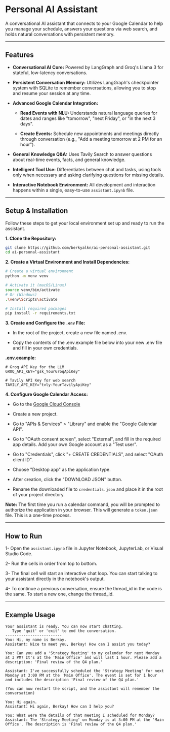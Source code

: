 # Personal AI Assistant


A conversational AI assistant that connects to your Google Calendar to help you manage your schedule, answers your questions via web search, and holds natural conversations with persistent memory.

---

## Features

- **Conversational AI Core:** Powered by LangGraph and Groq's Llama 3 for stateful, low-latency conversations.

- **Persistent Conversation Memory:** Utilizes LangGraph's checkpointer system with SQLite to remember conversations, allowing you to stop and resume your session at any time.
- **Advanced Google Calendar Integration:**
  + **Read Events with NLU:** Understands natural language queries for dates and ranges like "tomorrow", "next Friday", or "in the next 3 days".

  + **Create Events:** Schedule new appointments and meetings directly through conversation (e.g., "Add a meeting tomorrow at 2 PM for an hour").
- **General Knowledge Q&A:** Uses Tavily Search to answer questions about real-time events, facts, and general knowledge.
- **Intelligent Tool Use:** Differentiates between chat and tasks, using tools only when necessary and asking clarifying questions for missing details.
- **Interactive Notebook Environment:** All development and interaction happens within a single, easy-to-use `assistant.ipynb` file.

---


##  Setup & Installation

Follow these steps to get your local environment set up and ready to run the assistant.

**1. Clone the Repository:**

```bash
git clone https://github.com/berkyalkn/ai-personal-assistant.git
cd ai-personal-assistant
```

**2. Create a Virtual Environment and Install Dependencies:**

```bash
# Create a virtual environment
python -m venv venv

# Activate it (macOS/Linux)
source venv/bin/activate
# Or (Windows)
.\venv\Scripts\activate

# Install required packages
pip install -r requirements.txt
```

**3. Create and Configure the `.env` File:**

- In the root of the project, create a new file named .env.

-  Copy the contents of the .env.example file below into your new .env file and fill in your own credentials.


**.env.example:**

```
# Groq API Key for the LLM
GROQ_API_KEY="gsk_YourGroqApiKey"

# Tavily API Key for web search
TAVILY_API_KEY="tvly-YourTavilyApiKey"

```


**4. Configure Google Calendar Access:**

- Go to the [Google Cloud Console](https://console.cloud.google.com/)

- Create a new project.

- Go to "APIs & Services" > "Library" and enable the "Google Calendar API".

- Go to "OAuth consent screen", select "External", and fill in the required app details. Add your own Google account as a "Test user".

- Go to "Credentials", click "+ CREATE CREDENTIALS", and select "OAuth client ID".

- Choose "Desktop app" as the application type.

- After creation, click the "DOWNLOAD JSON" button.

- Rename the downloaded file to `credentials.json` and place it in the root of your project directory.

**Note:** The first time you run a calendar command, you will be prompted to authorize the application in your browser. This will generate a `token.json` file. This is a one-time process.

---

## How to Run

1- Open the `assistant.ipynb` file in Jupyter Notebook, JupyterLab, or Visual Studio Code.

2- Run the cells in order from top to bottom.

3- The final cell will start an interactive chat loop. You can start talking to your assistant directly in the notebook's output.

4- To continue a previous conversation, ensure the thread_id in the code is the same. To start a new one, change the thread_id.

--- 

## Example Usage

```
Your assistant is ready. You can now start chatting.
   Type 'quit' or 'exit' to end the conversation.
-------------------------
You: Hi, my name is Berkay.
Assistant: Nice to meet you, Berkay! How can I assist you today?

You: Can you add a 'Strategy Meeting' to my calendar for next Monday at 3 PM? It's at the 'Main Office' and will last 1 hour. Please add a description: 'Final review of the Q4 plan.'

Assistant: I've successfully scheduled the 'Strategy Meeting' for next Monday at 3:00 PM at the 'Main Office'. The event is set for 1 hour and includes the description 'Final review of the Q4 plan.'

(You can now restart the script, and the assistant will remember the conversation)

You: Hi again.
Assistant: Hi again, Berkay! How can I help you?

You: What were the details of that meeting I scheduled for Monday?
Assistant: The 'Strategy Meeting' on Monday is at 3:00 PM at the 'Main Office'. The description is 'Final review of the Q4 plan.'